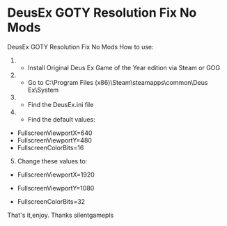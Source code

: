 # DeusEx GOTY Resolution Fix No Mods
DeusEx GOTY Resolution Fix No Mods
How to use:

1. * Install Original Deus Ex Game of the Year edition via Steam or GOG

2. * Go to C:\Program Files (x86)\Steam\steamapps\common\Deus Ex\System

3. * Find the DeusEx.ini file

4. * Find the default values: 

* FullscreenViewportX=640
* FullscreenViewportY=480
* FullscreenColorBits=16
5. Change these values to:

* FullscreenViewportX=1920

* FullscreenViewportY=1080

* FullscreenColorBits=32

That's it,enjoy.
Thanks 
silentgamepls

